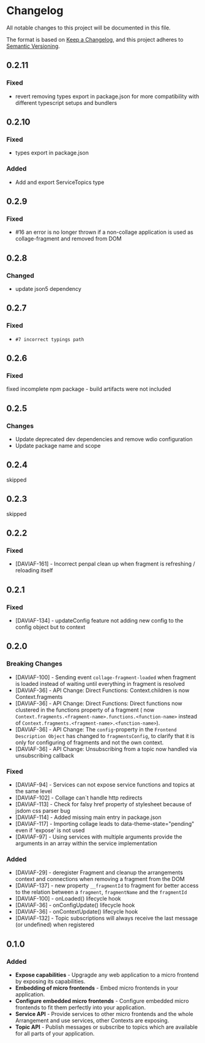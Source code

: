 # Changelog
All notable changes to this project will be documented in this file.

The format is based on [Keep a Changelog](https://keepachangelog.com/en/1.0.0/),
and this project adheres to [Semantic Versioning](https://semver.org/spec/v2.0.0.html).

## 0.2.11
### Fixed
- revert removing types export in package.json for more compatibility with different typescript setups and bundlers

## 0.2.10
### Fixed
- types export in package.json

### Added
- Add and export ServiceTopics type

## 0.2.9
### Fixed
- #16 an error is no longer thrown if a non-collage application is used as collage-fragment and removed from DOM

## 0.2.8
### Changed
- update json5 dependency

## 0.2.7
### Fixed
- `#7 incorrect typings path`

## 0.2.6
### Fixed
fixed incomplete npm package - build artifacts were not included

## 0.2.5
### Changes
- Update deprecated dev dependencies and remove wdio configuration
- Update package name and scope

## 0.2.4
skipped

## 0.2.3
skipped

## 0.2.2
### Fixed
- [DAVIAF-161] - Incorrect penpal clean up when fragment is refreshing / reloading itself

## 0.2.1
### Fixed
- [DAVIAF-134] - updateConfig feature not adding new config to the config object but to context

## 0.2.0
### Breaking Changes
- [DAVIAF-100] - Sending event `collage-fragment-loaded` when fragment is loaded instead of waiting until everything in fragment is resolved
- [DAVIAF-36] - API Change: Direct Functions: Context.children is now Context.fragments
- [DAVIAF-36] - API Change: Direct Functions: Direct functions now clustered in the functions property of a fragment ( now `Context.fragments.<fragment-name>.functions.<function-name>` instead of `Context.fragments.<fragment-name>.<function-name>`).
- [DAVIAF-36] - API Change: The `config`-property in the `Frontend Description Object` has changed to `fragmentsConfig`, to clarify that it is only for configuring of fragments and not the own context.
- [DAVIAF-36] - API Change: Unsubscribing from a topic now handled via unsubscribing callback

### Fixed
- [DAVIAF-94] - Services can not expose service functions and topics at the same level
- [DAVIAF-102] - Collage can`t handle http redirects
- [DAVIAF-113] - Check for falsy href property of stylesheet because of jsdom css parser bug
- [DAVIAF-114] - Added missing main entry in package.json
- [DAVIAF-117] - Importing collage leads to data-theme-state="pending" even if 'expose' is not used
- [DAVIAF-97] - Using services with multiple arguments provide the arguments in an array within the service implementation

### Added
- [DAVIAF-29] - deregister Fragment and cleanup the arrangements context and connections when removing a fragment from the DOM 
- [DAVIAF-137] - new property `__fragmentId` to fragment for better access to the relation between a `fragment`, `fragmentName` and the `fragmentId`
- [DAVIAF-100] - onLoaded() lifecycle hook 
- [DAVIAF-36] - onConfigUpdate() lifecycle hook
- [DAVIAF-36] - onContextUpdate() lifecycle hook
- [DAVIAF-132] - Topic subscriptions will always receive the last message (or undefined) when registered


## 0.1.0

### Added
- **Expose capabilities** - Upgragde any web application to a micro frontend by exposing its capabilities.
- **Embedding of micro frontends** - Embed micro frontends in your application.
- **Configure embedded micro frontends** - Configure embedded micro frontends to fit them perfectly into your application.
- **Service API** - Provide services to other micro frontends and the whole Arrangement and use services, other Contexts are exposing.
- **Topic API** - Publish messages or subscribe to topics which are available for all parts of your application.

